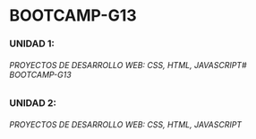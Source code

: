 # BOOTCAMP-G13
### UNIDAD 1:
###### PROYECTOS DE DESARROLLO WEB: CSS, HTML, JAVASCRIPT# BOOTCAMP-G13
### UNIDAD 2:
###### PROYECTOS DE DESARROLLO WEB: CSS, HTML, JAVASCRIPT

